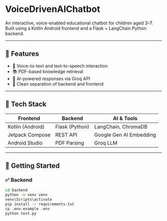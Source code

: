 # VoiceDrivenAIChatbot

An interactive, voice-enabled educational chatbot for children aged 3–7.  
Built using a Kotlin Android frontend and a Flask + LangChain Python backend.

---

## 📱 Features

- 🎤 Voice-to-text and text-to-speech interaction
- 📚 PDF-based knowledge retrieval
- 🧠 AI-powered responses via Groq API
- 🧩 Clean separation of backend and frontend

---

## 🧠 Tech Stack

| Frontend       | Backend          | AI & Tools           |
|----------------|------------------|-----------------------|
| Kotlin (Android) | Flask (Python)   | LangChain, ChromaDB  |
| Jetpack Compose | REST API         | Google Gen AI Embedding |
| Android Studio | PDF Parsing       | Groq LLM             |

---

## 🚀 Getting Started

### ✅ Backend

```bash
cd backend
python -m venv venv
venv\Scripts\activate
pip install -r requirements.txt
cp .env.example .env
python test.py
